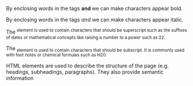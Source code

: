 By enclosing words in the tags
<b> and </b> we can make
characters appear bold.

By enclosing words in the tags
<i> and </i> we can make
characters appear italic.

The <sup> element is used
to contain characters that
should be superscript such
as the suffixes of dates or
mathematical concepts like
raising a number to a power such
as 22.

The <sub> element is used to
contain characters that should
be subscript. It is commonly
used with foot notes or chemical
formulas such as H20.

HTML elements are used to describe the structure of
the page (e.g. headings, subheadings, paragraphs).
They also provide semantic information